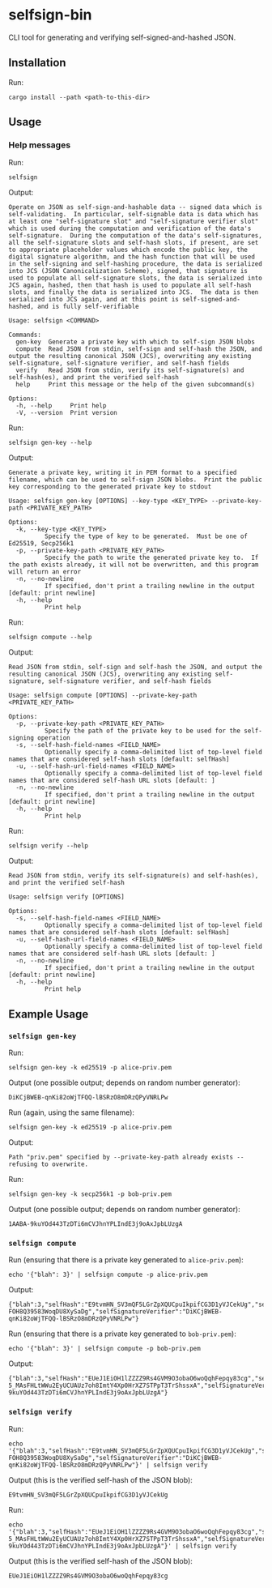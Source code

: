 # selfsign-bin

CLI tool for generating and verifying self-signed-and-hashed JSON.

## Installation

Run:

    cargo install --path <path-to-this-dir>

## Usage

### Help messages

Run:

    selfsign

Output:
    
    Operate on JSON as self-sign-and-hashable data -- signed data which is self-validating.  In particular, self-signable data is data which has at least one "self-signature slot" and "self-signature verifier slot" which is used during the computation and verification of the data's self-signature.  During the computation of the data's self-signatures, all the self-signature slots and self-hash slots, if present, are set to appropriate placeholder values which encode the public key, the digital signature algorithm, and the hash function that will be used in the self-signing and self-hashing procedure, the data is serialized into JCS (JSON Canonicalization Scheme), signed, that signature is used to populate all self-signature slots, the data is serialized into JCS again, hashed, then that hash is used to populate all self-hash slots, and finally the data is serialized into JCS.  The data is then serialized into JCS again, and at this point is self-signed-and-hashed, and is fully self-verifiable
    
    Usage: selfsign <COMMAND>
    
    Commands:
      gen-key  Generate a private key with which to self-sign JSON blobs
      compute  Read JSON from stdin, self-sign and self-hash the JSON, and output the resulting canonical JSON (JCS), overwriting any existing self-signature, self-signature verifier, and self-hash fields
      verify   Read JSON from stdin, verify its self-signature(s) and self-hash(es), and print the verified self-hash
      help     Print this message or the help of the given subcommand(s)
    
    Options:
      -h, --help     Print help
      -V, --version  Print version

Run:

    selfsign gen-key --help

Output:

    Generate a private key, writing it in PEM format to a specified filename, which can be used to self-sign JSON blobs.  Print the public key corresponding to the generated private key to stdout
    
    Usage: selfsign gen-key [OPTIONS] --key-type <KEY_TYPE> --private-key-path <PRIVATE_KEY_PATH>
    
    Options:
      -k, --key-type <KEY_TYPE>
              Specify the type of key to be generated.  Must be one of Ed25519, Secp256k1
      -p, --private-key-path <PRIVATE_KEY_PATH>
              Specify the path to write the generated private key to.  If the path exists already, it will not be overwritten, and this program will return an error
      -n, --no-newline
              If specified, don't print a trailing newline in the output [default: print newline]
      -h, --help
              Print help

Run:

    selfsign compute --help

Output:

    Read JSON from stdin, self-sign and self-hash the JSON, and output the resulting canonical JSON (JCS), overwriting any existing self-signature, self-signature verifier, and self-hash fields
    
    Usage: selfsign compute [OPTIONS] --private-key-path <PRIVATE_KEY_PATH>
    
    Options:
      -p, --private-key-path <PRIVATE_KEY_PATH>
              Specify the path of the private key to be used for the self-signing operation
      -s, --self-hash-field-names <FIELD_NAME>
              Optionally specify a comma-delimited list of top-level field names that are considered self-hash slots [default: selfHash]
      -u, --self-hash-url-field-names <FIELD_NAME>
              Optionally specify a comma-delimited list of top-level field names that are considered self-hash URL slots [default: ]
      -n, --no-newline
              If specified, don't print a trailing newline in the output [default: print newline]
      -h, --help
              Print help

Run:

    selfsign verify --help

Output:

    Read JSON from stdin, verify its self-signature(s) and self-hash(es), and print the verified self-hash
    
    Usage: selfsign verify [OPTIONS]
    
    Options:
      -s, --self-hash-field-names <FIELD_NAME>
              Optionally specify a comma-delimited list of top-level field names that are considered self-hash slots [default: selfHash]
      -u, --self-hash-url-field-names <FIELD_NAME>
              Optionally specify a comma-delimited list of top-level field names that are considered self-hash URL slots [default: ]
      -n, --no-newline
              If specified, don't print a trailing newline in the output [default: print newline]
      -h, --help
              Print help

## Example Usage

### `selfsign gen-key`

Run:

    selfsign gen-key -k ed25519 -p alice-priv.pem

Output (one possible output; depends on random number generator):

    DiKCjBWEB-qnKi82oWjTFQQ-lBSRzO8mDRzQPyVNRLPw

Run (again, using the same filename):

    selfsign gen-key -k ed25519 -p alice-priv.pem

Output:

    Path "priv.pem" specified by --private-key-path already exists -- refusing to overwrite.

Run:

    selfsign gen-key -k secp256k1 -p bob-priv.pem

Output (one possible output; depends on random number generator):

    1AABA-9kuYOd443TzDTi6mCVJhnYPLIndE3j9oAxJpbLUzgA

### `selfsign compute`

Run (ensuring that there is a private key generated to `alice-priv.pem`):

    echo '{"blah": 3}' | selfsign compute -p alice-priv.pem

Output:

    {"blah":3,"selfHash":"E9tvmHN_SV3mQF5LGrZpXQUCpuIkpifCG3D1yVJCekUg","selfSignature":"0B_Qszuzk2VIadjgvVT2gLYc0hzRBv7CIQpX30m6CwwKmLkLgUjaeUR3vOuaCSXy1-FOH8Q39583WoqDU8XySaDg","selfSignatureVerifier":"DiKCjBWEB-qnKi82oWjTFQQ-lBSRzO8mDRzQPyVNRLPw"}

Run (ensuring that there is a private key generated to `bob-priv.pem`):

    echo '{"blah": 3}' | selfsign compute -p bob-priv.pem

Output:

    {"blah":3,"selfHash":"EUeJ1EiOH1lZZZZ9Rs4GVM9O3obaO6woQqhFepqy83cg","selfSignature":"0CSXE42GoHtHaG50KfB0hyi42xGaHc10ab5-5_MAsFHLtWWu2EyUCUAUz7oh8ImtY4Xp0HrXZ7STPpT3TrShssxA","selfSignatureVerifier":"1AABA-9kuYOd443TzDTi6mCVJhnYPLIndE3j9oAxJpbLUzgA"}

### `selfsign verify`

Run:

    echo '{"blah":3,"selfHash":"E9tvmHN_SV3mQF5LGrZpXQUCpuIkpifCG3D1yVJCekUg","selfSignature":"0B_Qszuzk2VIadjgvVT2gLYc0hzRBv7CIQpX30m6CwwKmLkLgUjaeUR3vOuaCSXy1-FOH8Q39583WoqDU8XySaDg","selfSignatureVerifier":"DiKCjBWEB-qnKi82oWjTFQQ-lBSRzO8mDRzQPyVNRLPw"}' | selfsign verify

Output (this is the verified self-hash of the JSON blob):

    E9tvmHN_SV3mQF5LGrZpXQUCpuIkpifCG3D1yVJCekUg

Run:

    echo '{"blah":3,"selfHash":"EUeJ1EiOH1lZZZZ9Rs4GVM9O3obaO6woQqhFepqy83cg","selfSignature":"0CSXE42GoHtHaG50KfB0hyi42xGaHc10ab5-5_MAsFHLtWWu2EyUCUAUz7oh8ImtY4Xp0HrXZ7STPpT3TrShssxA","selfSignatureVerifier":"1AABA-9kuYOd443TzDTi6mCVJhnYPLIndE3j9oAxJpbLUzgA"}' | selfsign verify

Output (this is the verified self-hash of the JSON blob):

    EUeJ1EiOH1lZZZZ9Rs4GVM9O3obaO6woQqhFepqy83cg
